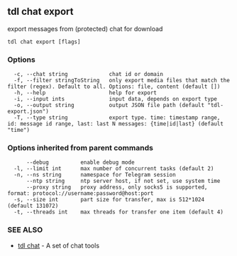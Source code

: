 ## tdl chat export

export messages from (protected) chat for download

```
tdl chat export [flags]
```

### Options

```
  -c, --chat string             chat id or domain
  -f, --filter stringToString   only export media files that match the filter (regex). Default to all. Options: file, content (default [])
  -h, --help                    help for export
  -i, --input ints              input data, depends on export type
  -o, --output string           output JSON file path (default "tdl-export.json")
  -T, --type string             export type. time: timestamp range, id: message id range, last: last N messages: {time|id|last} (default "time")
```

### Options inherited from parent commands

```
      --debug          enable debug mode
  -l, --limit int      max number of concurrent tasks (default 2)
  -n, --ns string      namespace for Telegram session
      --ntp string     ntp server host, if not set, use system time
      --proxy string   proxy address, only socks5 is supported, format: protocol://username:password@host:port
  -s, --size int       part size for transfer, max is 512*1024 (default 131072)
  -t, --threads int    max threads for transfer one item (default 4)
```

### SEE ALSO

* [tdl chat](tdl_chat.md)	 - A set of chat tools

